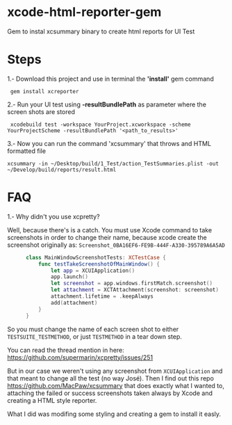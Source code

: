 # xcode-html-reporter-gem
Gem to instal xcsummary binary to create html reports for UI Test


# Steps 

1.-  Download this project and use in terminal the **'install'** gem command

     gem install xcreporter 
     
     
 2.- Run your UI test using **-resultBundlePath** as parameter where the screen shots are stored
 
     xcodebuild test -workspace YourProject.xcworkspace -scheme YourProjectScheme -resultBundlePath '<path_to_results>' 
     
 3.- Now you can run the command 'xcsummary' that throws and HTML formatted file
 
    xcsummary -in ~/Desktop/build/1_Test/action_TestSummaries.plist -out ~/Develop/build/reports/result.html
 
 
# FAQ

1.- Why didn't you use xcpretty? 

Well, because there's is a catch. You must use Xcode command to take screenshots in order to change their name, because xcode create
the screenshot originally as: `Screenshot_0BA16EF6-FE9B-444F-A330-395789A6A5AD`

```swift
      class MainWindowScreenshotTests: XCTestCase {
          func testTakeScreenshotOfMainWindow() {        
              let app = XCUIApplication()
              app.launch()
              let screenshot = app.windows.firstMatch.screenshot()
              let attachment = XCTAttachment(screenshot: screenshot)
              attachment.lifetime = .keepAlways
              add(attachment)
          }
      }
```

So you must change the name of each screen shot to either `TESTSUITE_TESTMETHOD`, or just `TESTMETHOD` in a tear down step.

You can read the thread mention in here: https://github.com/supermarin/xcpretty/issues/251 

But in our case we weren't using any screenshot from `XCUIApplication` and that meant to change all the test (no way José). Then I find out this repo
https://github.com/MacPaw/xcsummary that does exactly what I wanted to, attaching the failed or success screenshots taken always by Xcode and creating a HTML style reporter.

What I did was modifing some styling and creating a gem to install it easly. 

      
